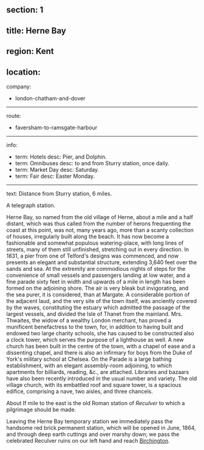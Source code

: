 section: 1
----
title: Herne Bay
----
region: Kent
----
location: 
----
company:
- london-chatham-and-dover
----
route:
- faversham-to-ramsgate-harbour
----
info:
- term: Hotels
  desc: Pier, and Dolphin.
- term: Omnibuses
  desc: to and from Sturry station, once daily.
- term: Market Day
  desc: Saturday.
- term: Fair
  desc: Easter Monday.
----
text: Distance from Sturry station, 6 miles.

A telegraph station.

Herne Bay, so named from the old village of Herne, about a mile and a half distant, which was thus called from the number of herons frequenting the coast at this point, was not, many years ago, more than a scanty collection of houses, irregularly built along the beach. It has now become a fashionable and somewhat populous watering-place, with long lines of streets, many of them still unfinished, stretching out in every direction. In 1831, a pier from one of Telford's designs was commenced, and now presents an elegant and substantial structure, extending 3,640 feet over the sands and sea. At the extremity are commodious nights of steps for the convenience of small vessels and passengers landing at low water, and a fine parade sixty feet in width and upwards of a mile in length has been formed on the adjoining shore. The air is very bleak but invigorating, and the sea purer, it is considered, than at Margate. A considerable portion of the adjacent laud, and the very site of the town itself, was anciently covered by the waves, constituting the estuary which admitted the passage of the largest vessels, and divided the Isle of Thanet from the mainland. Mrs. Thwaites, the widow of a wealthy London merchant, has proved a munificent benefactress to the town, for, in addition to having built and endowed two large charity schools, she has caused to be constructed also a clock tower, which serves the purpose of a lighthouse as well. A new church has been built in the centre of the town, with a chapel of ease and a dissenting chapel, and there is also an infirmary for boys from the Duke of York's military school at Chelsea. On the Parade is a large bathing establishment, with an elegant assembly-room adjoining, to which apartments for billiards, reading, &c., are attached. Libraries and bazaars have also been recently introduced in the usual number and variety. The old village church, with its embattled roof and square tower, is a spacious edifice, comprising a nave, two aisles, and three chancels.

About If mile to the east is the old Roman station of *Reculver* to which a pilgrimage should be made.

Leaving the Herne Bay temporary station we immediately pass the handsome red brick permanent station, which will be opened in June, 1864, and through deep earth cuttings and over marshy down; we pass the celebrated Reculver ruins on our left hand and reach [Birchington](/stations/birchington).
